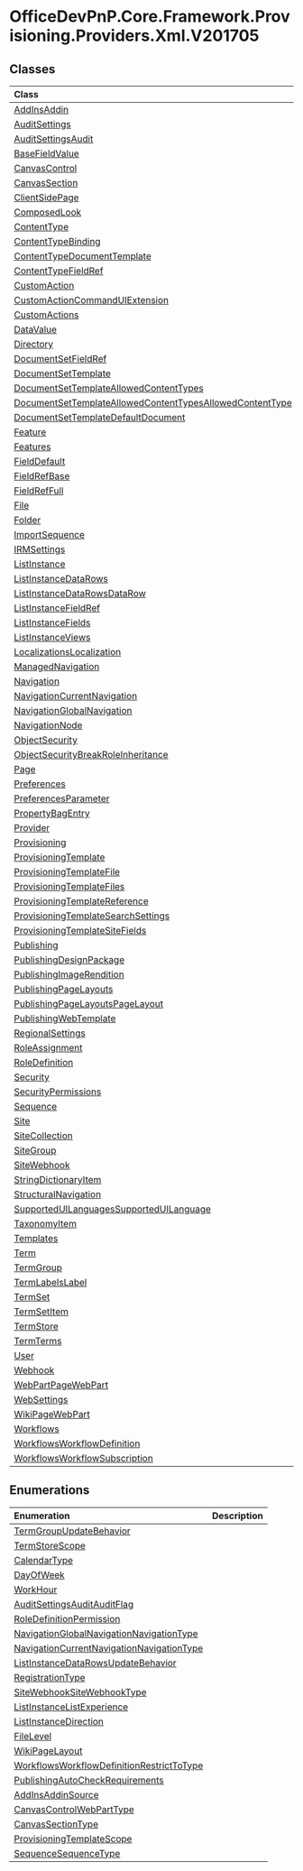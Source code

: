 # OfficeDevPnP.Core.Framework.Provisioning.Providers.Xml.V201705
## Classes
|**Class**|**Description**|
|:-----|:-----|
|[AddInsAddin](OfficeDevPnP.Core.Framework.Provisioning.Providers.Xml.V201705.AddInsAddin.md)||
|[AuditSettings](OfficeDevPnP.Core.Framework.Provisioning.Providers.Xml.V201705.AuditSettings.md)||
|[AuditSettingsAudit](OfficeDevPnP.Core.Framework.Provisioning.Providers.Xml.V201705.AuditSettingsAudit.md)||
|[BaseFieldValue](OfficeDevPnP.Core.Framework.Provisioning.Providers.Xml.V201705.BaseFieldValue.md)||
|[CanvasControl](OfficeDevPnP.Core.Framework.Provisioning.Providers.Xml.V201705.CanvasControl.md)||
|[CanvasSection](OfficeDevPnP.Core.Framework.Provisioning.Providers.Xml.V201705.CanvasSection.md)||
|[ClientSidePage](OfficeDevPnP.Core.Framework.Provisioning.Providers.Xml.V201705.ClientSidePage.md)||
|[ComposedLook](OfficeDevPnP.Core.Framework.Provisioning.Providers.Xml.V201705.ComposedLook.md)||
|[ContentType](OfficeDevPnP.Core.Framework.Provisioning.Providers.Xml.V201705.ContentType.md)||
|[ContentTypeBinding](OfficeDevPnP.Core.Framework.Provisioning.Providers.Xml.V201705.ContentTypeBinding.md)||
|[ContentTypeDocumentTemplate](OfficeDevPnP.Core.Framework.Provisioning.Providers.Xml.V201705.ContentTypeDocumentTemplate.md)||
|[ContentTypeFieldRef](OfficeDevPnP.Core.Framework.Provisioning.Providers.Xml.V201705.ContentTypeFieldRef.md)||
|[CustomAction](OfficeDevPnP.Core.Framework.Provisioning.Providers.Xml.V201705.CustomAction.md)||
|[CustomActionCommandUIExtension](OfficeDevPnP.Core.Framework.Provisioning.Providers.Xml.V201705.CustomActionCommandUIExtension.md)||
|[CustomActions](OfficeDevPnP.Core.Framework.Provisioning.Providers.Xml.V201705.CustomActions.md)||
|[DataValue](OfficeDevPnP.Core.Framework.Provisioning.Providers.Xml.V201705.DataValue.md)||
|[Directory](OfficeDevPnP.Core.Framework.Provisioning.Providers.Xml.V201705.Directory.md)||
|[DocumentSetFieldRef](OfficeDevPnP.Core.Framework.Provisioning.Providers.Xml.V201705.DocumentSetFieldRef.md)||
|[DocumentSetTemplate](OfficeDevPnP.Core.Framework.Provisioning.Providers.Xml.V201705.DocumentSetTemplate.md)||
|[DocumentSetTemplateAllowedContentTypes](OfficeDevPnP.Core.Framework.Provisioning.Providers.Xml.V201705.DocumentSetTemplateAllowedContentTypes.md)||
|[DocumentSetTemplateAllowedContentTypesAllowedContentType](OfficeDevPnP.Core.Framework.Provisioning.Providers.Xml.V201705.DocumentSetTemplateAllowedContentTypesAllowedContentType.md)||
|[DocumentSetTemplateDefaultDocument](OfficeDevPnP.Core.Framework.Provisioning.Providers.Xml.V201705.DocumentSetTemplateDefaultDocument.md)||
|[Feature](OfficeDevPnP.Core.Framework.Provisioning.Providers.Xml.V201705.Feature.md)||
|[Features](OfficeDevPnP.Core.Framework.Provisioning.Providers.Xml.V201705.Features.md)||
|[FieldDefault](OfficeDevPnP.Core.Framework.Provisioning.Providers.Xml.V201705.FieldDefault.md)||
|[FieldRefBase](OfficeDevPnP.Core.Framework.Provisioning.Providers.Xml.V201705.FieldRefBase.md)||
|[FieldRefFull](OfficeDevPnP.Core.Framework.Provisioning.Providers.Xml.V201705.FieldRefFull.md)||
|[File](OfficeDevPnP.Core.Framework.Provisioning.Providers.Xml.V201705.File.md)||
|[Folder](OfficeDevPnP.Core.Framework.Provisioning.Providers.Xml.V201705.Folder.md)||
|[ImportSequence](OfficeDevPnP.Core.Framework.Provisioning.Providers.Xml.V201705.ImportSequence.md)||
|[IRMSettings](OfficeDevPnP.Core.Framework.Provisioning.Providers.Xml.V201705.IRMSettings.md)||
|[ListInstance](OfficeDevPnP.Core.Framework.Provisioning.Providers.Xml.V201705.ListInstance.md)||
|[ListInstanceDataRows](OfficeDevPnP.Core.Framework.Provisioning.Providers.Xml.V201705.ListInstanceDataRows.md)||
|[ListInstanceDataRowsDataRow](OfficeDevPnP.Core.Framework.Provisioning.Providers.Xml.V201705.ListInstanceDataRowsDataRow.md)||
|[ListInstanceFieldRef](OfficeDevPnP.Core.Framework.Provisioning.Providers.Xml.V201705.ListInstanceFieldRef.md)||
|[ListInstanceFields](OfficeDevPnP.Core.Framework.Provisioning.Providers.Xml.V201705.ListInstanceFields.md)||
|[ListInstanceViews](OfficeDevPnP.Core.Framework.Provisioning.Providers.Xml.V201705.ListInstanceViews.md)||
|[LocalizationsLocalization](OfficeDevPnP.Core.Framework.Provisioning.Providers.Xml.V201705.LocalizationsLocalization.md)||
|[ManagedNavigation](OfficeDevPnP.Core.Framework.Provisioning.Providers.Xml.V201705.ManagedNavigation.md)||
|[Navigation](OfficeDevPnP.Core.Framework.Provisioning.Providers.Xml.V201705.Navigation.md)||
|[NavigationCurrentNavigation](OfficeDevPnP.Core.Framework.Provisioning.Providers.Xml.V201705.NavigationCurrentNavigation.md)||
|[NavigationGlobalNavigation](OfficeDevPnP.Core.Framework.Provisioning.Providers.Xml.V201705.NavigationGlobalNavigation.md)||
|[NavigationNode](OfficeDevPnP.Core.Framework.Provisioning.Providers.Xml.V201705.NavigationNode.md)||
|[ObjectSecurity](OfficeDevPnP.Core.Framework.Provisioning.Providers.Xml.V201705.ObjectSecurity.md)||
|[ObjectSecurityBreakRoleInheritance](OfficeDevPnP.Core.Framework.Provisioning.Providers.Xml.V201705.ObjectSecurityBreakRoleInheritance.md)||
|[Page](OfficeDevPnP.Core.Framework.Provisioning.Providers.Xml.V201705.Page.md)||
|[Preferences](OfficeDevPnP.Core.Framework.Provisioning.Providers.Xml.V201705.Preferences.md)||
|[PreferencesParameter](OfficeDevPnP.Core.Framework.Provisioning.Providers.Xml.V201705.PreferencesParameter.md)||
|[PropertyBagEntry](OfficeDevPnP.Core.Framework.Provisioning.Providers.Xml.V201705.PropertyBagEntry.md)||
|[Provider](OfficeDevPnP.Core.Framework.Provisioning.Providers.Xml.V201705.Provider.md)||
|[Provisioning](OfficeDevPnP.Core.Framework.Provisioning.Providers.Xml.V201705.Provisioning.md)||
|[ProvisioningTemplate](OfficeDevPnP.Core.Framework.Provisioning.Providers.Xml.V201705.ProvisioningTemplate.md)||
|[ProvisioningTemplateFile](OfficeDevPnP.Core.Framework.Provisioning.Providers.Xml.V201705.ProvisioningTemplateFile.md)||
|[ProvisioningTemplateFiles](OfficeDevPnP.Core.Framework.Provisioning.Providers.Xml.V201705.ProvisioningTemplateFiles.md)||
|[ProvisioningTemplateReference](OfficeDevPnP.Core.Framework.Provisioning.Providers.Xml.V201705.ProvisioningTemplateReference.md)||
|[ProvisioningTemplateSearchSettings](OfficeDevPnP.Core.Framework.Provisioning.Providers.Xml.V201705.ProvisioningTemplateSearchSettings.md)||
|[ProvisioningTemplateSiteFields](OfficeDevPnP.Core.Framework.Provisioning.Providers.Xml.V201705.ProvisioningTemplateSiteFields.md)||
|[Publishing](OfficeDevPnP.Core.Framework.Provisioning.Providers.Xml.V201705.Publishing.md)||
|[PublishingDesignPackage](OfficeDevPnP.Core.Framework.Provisioning.Providers.Xml.V201705.PublishingDesignPackage.md)||
|[PublishingImageRendition](OfficeDevPnP.Core.Framework.Provisioning.Providers.Xml.V201705.PublishingImageRendition.md)||
|[PublishingPageLayouts](OfficeDevPnP.Core.Framework.Provisioning.Providers.Xml.V201705.PublishingPageLayouts.md)||
|[PublishingPageLayoutsPageLayout](OfficeDevPnP.Core.Framework.Provisioning.Providers.Xml.V201705.PublishingPageLayoutsPageLayout.md)||
|[PublishingWebTemplate](OfficeDevPnP.Core.Framework.Provisioning.Providers.Xml.V201705.PublishingWebTemplate.md)||
|[RegionalSettings](OfficeDevPnP.Core.Framework.Provisioning.Providers.Xml.V201705.RegionalSettings.md)||
|[RoleAssignment](OfficeDevPnP.Core.Framework.Provisioning.Providers.Xml.V201705.RoleAssignment.md)||
|[RoleDefinition](OfficeDevPnP.Core.Framework.Provisioning.Providers.Xml.V201705.RoleDefinition.md)||
|[Security](OfficeDevPnP.Core.Framework.Provisioning.Providers.Xml.V201705.Security.md)||
|[SecurityPermissions](OfficeDevPnP.Core.Framework.Provisioning.Providers.Xml.V201705.SecurityPermissions.md)||
|[Sequence](OfficeDevPnP.Core.Framework.Provisioning.Providers.Xml.V201705.Sequence.md)||
|[Site](OfficeDevPnP.Core.Framework.Provisioning.Providers.Xml.V201705.Site.md)||
|[SiteCollection](OfficeDevPnP.Core.Framework.Provisioning.Providers.Xml.V201705.SiteCollection.md)||
|[SiteGroup](OfficeDevPnP.Core.Framework.Provisioning.Providers.Xml.V201705.SiteGroup.md)||
|[SiteWebhook](OfficeDevPnP.Core.Framework.Provisioning.Providers.Xml.V201705.SiteWebhook.md)||
|[StringDictionaryItem](OfficeDevPnP.Core.Framework.Provisioning.Providers.Xml.V201705.StringDictionaryItem.md)||
|[StructuralNavigation](OfficeDevPnP.Core.Framework.Provisioning.Providers.Xml.V201705.StructuralNavigation.md)||
|[SupportedUILanguagesSupportedUILanguage](OfficeDevPnP.Core.Framework.Provisioning.Providers.Xml.V201705.SupportedUILanguagesSupportedUILanguage.md)||
|[TaxonomyItem](OfficeDevPnP.Core.Framework.Provisioning.Providers.Xml.V201705.TaxonomyItem.md)||
|[Templates](OfficeDevPnP.Core.Framework.Provisioning.Providers.Xml.V201705.Templates.md)||
|[Term](OfficeDevPnP.Core.Framework.Provisioning.Providers.Xml.V201705.Term.md)||
|[TermGroup](OfficeDevPnP.Core.Framework.Provisioning.Providers.Xml.V201705.TermGroup.md)||
|[TermLabelsLabel](OfficeDevPnP.Core.Framework.Provisioning.Providers.Xml.V201705.TermLabelsLabel.md)||
|[TermSet](OfficeDevPnP.Core.Framework.Provisioning.Providers.Xml.V201705.TermSet.md)||
|[TermSetItem](OfficeDevPnP.Core.Framework.Provisioning.Providers.Xml.V201705.TermSetItem.md)||
|[TermStore](OfficeDevPnP.Core.Framework.Provisioning.Providers.Xml.V201705.TermStore.md)||
|[TermTerms](OfficeDevPnP.Core.Framework.Provisioning.Providers.Xml.V201705.TermTerms.md)||
|[User](OfficeDevPnP.Core.Framework.Provisioning.Providers.Xml.V201705.User.md)||
|[Webhook](OfficeDevPnP.Core.Framework.Provisioning.Providers.Xml.V201705.Webhook.md)||
|[WebPartPageWebPart](OfficeDevPnP.Core.Framework.Provisioning.Providers.Xml.V201705.WebPartPageWebPart.md)||
|[WebSettings](OfficeDevPnP.Core.Framework.Provisioning.Providers.Xml.V201705.WebSettings.md)||
|[WikiPageWebPart](OfficeDevPnP.Core.Framework.Provisioning.Providers.Xml.V201705.WikiPageWebPart.md)||
|[Workflows](OfficeDevPnP.Core.Framework.Provisioning.Providers.Xml.V201705.Workflows.md)||
|[WorkflowsWorkflowDefinition](OfficeDevPnP.Core.Framework.Provisioning.Providers.Xml.V201705.WorkflowsWorkflowDefinition.md)||
|[WorkflowsWorkflowSubscription](OfficeDevPnP.Core.Framework.Provisioning.Providers.Xml.V201705.WorkflowsWorkflowSubscription.md)||
## Enumerations
|**Enumeration**|**Description**|
|:-----|:-----|
|[TermGroupUpdateBehavior](OfficeDevPnP.Core.Framework.Provisioning.Providers.Xml.V201705.TermGroupUpdateBehavior.md)||
|[TermStoreScope](OfficeDevPnP.Core.Framework.Provisioning.Providers.Xml.V201705.TermStoreScope.md)||
|[CalendarType](OfficeDevPnP.Core.Framework.Provisioning.Providers.Xml.V201705.CalendarType.md)||
|[DayOfWeek](OfficeDevPnP.Core.Framework.Provisioning.Providers.Xml.V201705.DayOfWeek.md)||
|[WorkHour](OfficeDevPnP.Core.Framework.Provisioning.Providers.Xml.V201705.WorkHour.md)||
|[AuditSettingsAuditAuditFlag](OfficeDevPnP.Core.Framework.Provisioning.Providers.Xml.V201705.AuditSettingsAuditAuditFlag.md)||
|[RoleDefinitionPermission](OfficeDevPnP.Core.Framework.Provisioning.Providers.Xml.V201705.RoleDefinitionPermission.md)||
|[NavigationGlobalNavigationNavigationType](OfficeDevPnP.Core.Framework.Provisioning.Providers.Xml.V201705.NavigationGlobalNavigationNavigationType.md)||
|[NavigationCurrentNavigationNavigationType](OfficeDevPnP.Core.Framework.Provisioning.Providers.Xml.V201705.NavigationCurrentNavigationNavigationType.md)||
|[ListInstanceDataRowsUpdateBehavior](OfficeDevPnP.Core.Framework.Provisioning.Providers.Xml.V201705.ListInstanceDataRowsUpdateBehavior.md)||
|[RegistrationType](OfficeDevPnP.Core.Framework.Provisioning.Providers.Xml.V201705.RegistrationType.md)||
|[SiteWebhookSiteWebhookType](OfficeDevPnP.Core.Framework.Provisioning.Providers.Xml.V201705.SiteWebhookSiteWebhookType.md)||
|[ListInstanceListExperience](OfficeDevPnP.Core.Framework.Provisioning.Providers.Xml.V201705.ListInstanceListExperience.md)||
|[ListInstanceDirection](OfficeDevPnP.Core.Framework.Provisioning.Providers.Xml.V201705.ListInstanceDirection.md)||
|[FileLevel](OfficeDevPnP.Core.Framework.Provisioning.Providers.Xml.V201705.FileLevel.md)||
|[WikiPageLayout](OfficeDevPnP.Core.Framework.Provisioning.Providers.Xml.V201705.WikiPageLayout.md)||
|[WorkflowsWorkflowDefinitionRestrictToType](OfficeDevPnP.Core.Framework.Provisioning.Providers.Xml.V201705.WorkflowsWorkflowDefinitionRestrictToType.md)||
|[PublishingAutoCheckRequirements](OfficeDevPnP.Core.Framework.Provisioning.Providers.Xml.V201705.PublishingAutoCheckRequirements.md)||
|[AddInsAddinSource](OfficeDevPnP.Core.Framework.Provisioning.Providers.Xml.V201705.AddInsAddinSource.md)||
|[CanvasControlWebPartType](OfficeDevPnP.Core.Framework.Provisioning.Providers.Xml.V201705.CanvasControlWebPartType.md)||
|[CanvasSectionType](OfficeDevPnP.Core.Framework.Provisioning.Providers.Xml.V201705.CanvasSectionType.md)||
|[ProvisioningTemplateScope](OfficeDevPnP.Core.Framework.Provisioning.Providers.Xml.V201705.ProvisioningTemplateScope.md)||
|[SequenceSequenceType](OfficeDevPnP.Core.Framework.Provisioning.Providers.Xml.V201705.SequenceSequenceType.md)||
